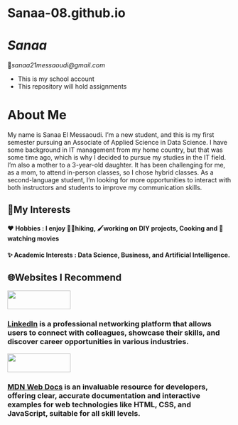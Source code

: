 # Sanaa-08.github.io
# ***Sanaa***
:email:_sanaa21messaoudi@gmail.com_
* This is my school account 
* This repository will hold assignments
# **About Me**
  My name is Sanaa El Messaoudi. I’m a new student, and this is my first semester pursuing an Associate of Applied Science in Data Science. I have some background in IT management from my home country, but that was some time ago, which is why I decided to pursue my studies in the IT field. I’m also a mother to a 3-year-old daughter. It has been challenging for me, as a mom, to attend in-person classes, so I chose hybrid classes. As a second-language student, I’m looking for more opportunities to interact with both instructors and students to improve my communication skills.
## **:star_struck:My Interests**
#### :heart: **Hobbies** : I enjoy :walking_woman:hiking, :paintbrush:working on DIY projects, Cooking  and :movie_camera:watching movies
#### :sparkles: **Academic Interests** : Data Science, Business, and Artificial Intelligence.


## **:globe_with_meridians:Websites I Recommend**


<img src="https://upload.wikimedia.org/wikipedia/commons/a/aa/LinkedIn_2021.svg" width="142" height="42">

### [**LinkedIn**](https://www.linkedin.com/) is a professional networking platform that allows users to connect with colleagues, showcase their skills, and discover career opportunities in various industries.




<img src="https://upload.wikimedia.org/wikipedia/commons/1/16/MDN_Web_Docs_full_logo.svg" width="142" height="42">

### [**MDN Web Docs**](https://developer.mozilla.org/en-US/) is an invaluable resource for developers, offering clear, accurate documentation and interactive examples for web technologies like HTML, CSS, and JavaScript, suitable for all skill levels.



